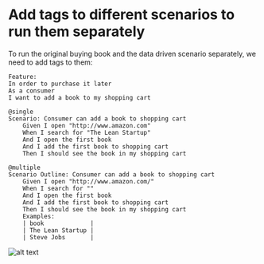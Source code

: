 # Add tags to different scenarios to run them separately

To run the original buying book and the data driven scenario separately, we need to add tags to them:

<pre><code>Feature:
In order to purchase it later
As a consumer
I want to add a book to my shopping cart

@single
Scenario: Consumer can add a book to shopping cart
	Given I open "http://www.amazon.com"
	When I search for "The Lean Startup"
	And I open the first book
	And I add the first book to shopping cart
	Then I should see the book in my shopping cart

@multiple
Scenario Outline: Consumer can add a book to shopping cart
    Given I open "http://www.amazon.com/"
    When I search for "<book>"
    And I open the first book
	And I add the first book to shopping cart
	Then I should see the book in my shopping cart
	Examples:
	| book             |
	| The Lean Startup |
	| Steve Jobs       |
</pre></code>

![alt text](https://raw.githubusercontent.com/hy1984427/BDD-with-PageObject/master/images/BuyBookFeatureFileWithTags.png "Add tags to scenarios in buy_book.feature")
